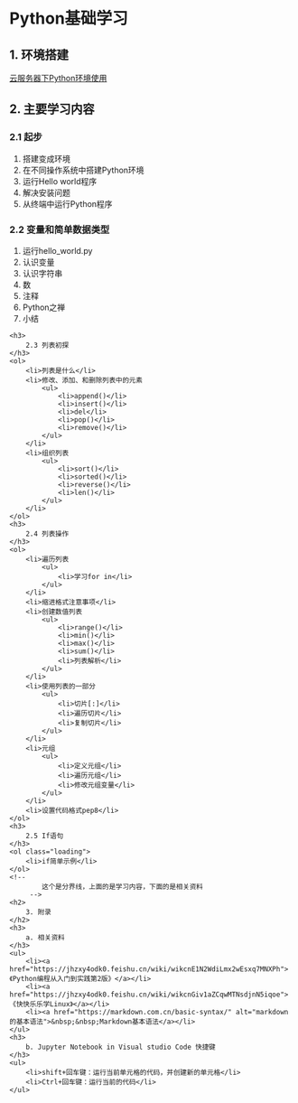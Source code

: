 <!-- 专门来进行代码格式化的文件，不重要 -->
<!-- github的markdown无法识别style标签 -->
<!-- <style>
    .loading {
        background-color: yellow;
    }
</style> -->
<!-- 使用JavaScript重定向页面 -->
<!-- <script>
    window.onload = function () {
        setInterval("redirect();", 3000);
    }
    function redirect() {
        window.location.href = "index.html"
    }
</script> -->

<body>
    <h1>
        Python基础学习
    </h1>
    <h2>
        1. 环境搭建
    </h2>
    <a href="https://jhzxy4odk0.feishu.cn/wiki/wikcnO5QRv6AgqxG9w1n8oDpM3b" alt="Python云服务器环境">云服务器下Python环境使用</a>
    <h2>
        2. 主要学习内容
    </h2>
    <h3>
        2.1 起步
    </h3>
    <ol>
        <li>搭建变成环境</li>
        <li>在不同操作系统中搭建Python环境</li>
        <li>运行Hello world程序</li>
        <li>解决安装问题</li>
        <li>从终端中运行Python程序</li>
    </ol>
    <h3>
        2.2 变量和简单数据类型
    </h3>
    <ol>
        <li>运行hello_world.py</li>
        <li>认识变量</li>
        <li>认识字符串</li>
        <li>数</li>
        <li>注释</li>
        <li>Python之禅</li>
        <li>小结</li>
    </ol>

    <h3>
        2.3 列表初探
    </h3>
    <ol>
        <li>列表是什么</li>
        <li>修改、添加、和删除列表中的元素
            <ul>
                <li>append()</li>
                <li>insert()</li>
                <li>del</li>
                <li>pop()</li>
                <li>remove()</li>
            </ul>
        </li>
        <li>组织列表
            <ul>
                <li>sort()</li>
                <li>sorted()</li>
                <li>reverse()</li>
                <li>len()</li>
            </ul>
        </li>
    </ol>
    <h3>
        2.4 列表操作
    </h3>
    <ol>
        <li>遍历列表
            <ul>
                <li>学习for in</li>
            </ul>
        </li>
        <li>缩进格式注意事项</li>
        <li>创建数值列表
            <ul>
                <li>range()</li>
                <li>min()</li>
                <li>max()</li>
                <li>sum()</li>
                <li>列表解析</li>
            </ul>
        </li>
        <li>使用列表的一部分
            <ul>
                <li>切片[:]</li>
                <li>遍历切片</li>
                <li>复制切片</li>
            </ul>
        </li>
        <li>元组
            <ul>
                <li>定义元组</li>
                <li>遍历元组</li>
                <li>修改元组变量</li>
            </ul>
        </li>
        <li>设置代码格式pep8</li>
    </ol>
    <h3>
        2.5 If语句
    </h3>
    <ol class="loading">
        <li>if简单示例</li>
    </ol>
    <!--
            这个是分界线，上面的是学习内容，下面的是相关资料
         -->
    <h2>
        3. 附录
    </h2>
    <h3>
        a. 相关资料
    </h3>
    <ul>
        <li><a href="https://jhzxy4odk0.feishu.cn/wiki/wikcnE1N2WdiLmx2wEsxq7MNXPh">《Python编程从入门到实践第2版》</a></li>
        <li><a href="https://jhzxy4odk0.feishu.cn/wiki/wikcnGiv1aZCqwMTNsdjnN5iqoe">《快快乐乐学Linux》</a></li>
        <li><a href="https://markdown.com.cn/basic-syntax/" alt="markdown的基本语法">&nbsp;&nbsp;Markdown基本语法</a></li>
    </ul>
    <h3>
        b. Jupyter Notebook in Visual studio Code 快捷键
    </h3>
    <ul>
        <li>shift+回车键：运行当前单元格的代码，并创建新的单元格</li>
        <li>Ctrl+回车键：运行当前的代码</li>
    </ul>

</body>
